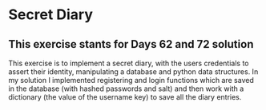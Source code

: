 # Secret Diary
## This exercise stants for Days 62 and 72 solution
This exercise is to implement a secret diary, with the users credentials to assert their identity, manipulating a database and python data structures. In my solution I implemented registering and login functions which are saved in the database (with hashed passwords and salt) and then work with a dictionary (the value of the username key) to save all the diary entries.
